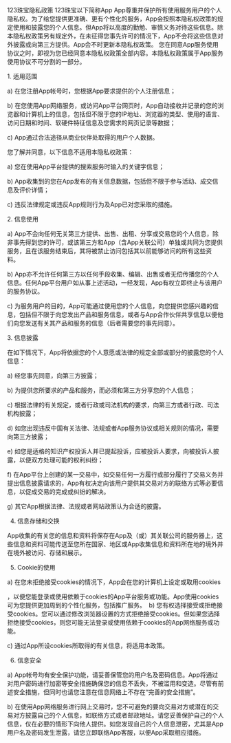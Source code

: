 123珠宝隐私政策 
123珠宝以下简称App
App尊重并保护所有使用服务用户的个人隐私权。为了给您提供更准确、更有个性化的服务，App会按照本隐私权政策的规定使用和披露您的个人信息。但App将以高度的勤勉、审慎义务对待这些信息。除本隐私权政策另有规定外，在未征得您事先许可的情况下，App不会将这些信息对外披露或向第三方提供。App会不时更新本隐私权政策。 您在同意App服务使用协议之时，即视为您已经同意本隐私权政策全部内容。本隐私权政策属于App服务使用协议不可分割的一部分。 

1. 适用范围 

a) 在您注册App帐号时，您根据App要求提供的个人注册信息； 

b) 在您使用App网络服务，或访问App平台网页时，App自动接收并记录的您的浏览器和计算机上的信息，包括但不限于您的IP地址、浏览器的类型、使用的语言、访问日期和时间、软硬件特征信息及您需求的网页记录等数据； 

c) App通过合法途径从商业伙伴处取得的用户个人数据。 

您了解并同意，以下信息不适用本隐私权政策： 

a) 您在使用App平台提供的搜索服务时输入的关键字信息； 

b) App收集到的您在App发布的有关信息数据，包括但不限于参与活动、成交信息及评价详情； 

c) 违反法律规定或违反App规则行为及App已对您采取的措施。 

2. 信息使用 

a) App不会向任何无关第三方提供、出售、出租、分享或交易您的个人信息，除非事先得到您的许可，或该第三方和App（含App关联公司）单独或共同为您提供服务，且在该服务结束后，其将被禁止访问包括其以前能够访问的所有这些资料。 

b) App亦不允许任何第三方以任何手段收集、编辑、出售或者无偿传播您的个人信息。任何App平台用户如从事上述活动，一经发现，App有权立即终止与该用户的服务协议。 

c) 为服务用户的目的，App可能通过使用您的个人信息，向您提供您感兴趣的信息，包括但不限于向您发出产品和服务信息，或者与App合作伙伴共享信息以便他们向您发送有关其产品和服务的信息（后者需要您的事先同意）。 

3. 信息披露 

在如下情况下，App将依据您的个人意愿或法律的规定全部或部分的披露您的个人信息： 

a) 经您事先同意，向第三方披露； 

b) 为提供您所要求的产品和服务，而必须和第三方分享您的个人信息； 

c) 根据法律的有关规定，或者行政或司法机构的要求，向第三方或者行政、司法机构披露；

d) 如您出现违反中国有关法律、法规或者App服务协议或相关规则的情况，需要向第三方披露；  

e) 如您是适格的知识产权投诉人并已提起投诉，应被投诉人要求，向被投诉人披露，以便双方处理可能的权利纠纷；

f) 在App平台上创建的某一交易中，如交易任何一方履行或部分履行了交易义务并提出信息披露请求的，App有权决定向该用户提供其交易对方的联络方式等必要信息，以促成交易的完成或纠纷的解决。  

g) 其它App根据法律、法规或者网站政策认为合适的披露。  

4. 信息存储和交换  

App收集的有关您的信息和资料将保存在App及（或）其关联公司的服务器上，这些信息和资料可能传送至您所在国家、地区或App收集信息和资料所在地的境外并在境外被访问、存储和展示。 

5. Cookie的使用 

a) 在您未拒绝接受cookies的情况下，App会在您的计算机上设定或取用cookies

，以便您能登录或使用依赖于cookies的App平台服务或功能。App使用cookies可为您提供更加周到的个性化服务，包括推广服务。  b) 您有权选择接受或拒绝接受cookies。您可以通过修改浏览器设置的方式拒绝接受cookies。但如果您选择拒绝接受cookies，则您可能无法登录或使用依赖于cookies的App网络服务或功能。 

c) 通过App所设cookies所取得的有关信息，将适用本政策。  

6. 信息安全  

a) App帐号均有安全保护功能，请妥善保管您的用户名及密码信息。App将通过对用户密码进行加密等安全措施确保您的信息不丢失，不被滥用和变造。尽管有前述安全措施，但同时也请您注意在信息网络上不存在“完善的安全措施”。  

b) 在使用App网络服务进行网上交易时，您不可避免的要向交易对方或潜在的交易对方披露自己的个人信息，如联络方式或者邮政地址。请您妥善保护自己的个人信息，仅在必要的情形下向他人提供。如您发现自己的个人信息泄密，尤其是App用户名及密码发生泄露，请您立即联络App客服，以便App采取相应措施。
